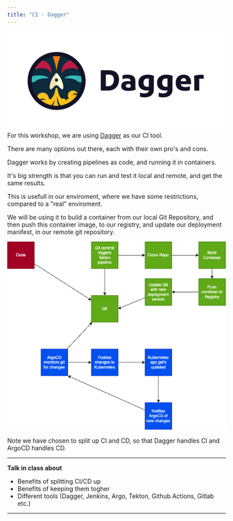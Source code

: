 ```yaml
---
title: "CI - Dagger"
---
```

![dagger](dagger-logo.png)
For this workshop, we are using [Dagger](https://dagger.io) as our CI tool.

There are many options out there, each with their own pro's and cons.

Dagger works by creating pipelines as code, and running it in containers. 

It's big strength is that you can run and test it local and remote, and get the same results. 

This is usefull in our enviroment, where we have some restrictions, compared to a "real" enviroment.

We will be using it to build a container from our local Git Repository, and then push this container image, to our registry, and update our deployment manifest, in our remote git repository.

![flow](flow.png)

Note we have chosen to split up CI and CD, so that Dagger handles CI and ArgoCD handles CD. 

***
**Talk in class about**

- Benefits of splitting CI/CD up
- Benefits of keeping them togher
- Different tools (Dagger, Jenkins, Argo, Tekton, Github Actions, Gitlab etc.)
***